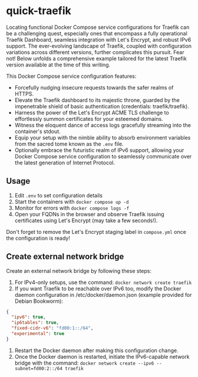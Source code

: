 # quick-traefik

Locating functional Docker Compose service configurations for Traefik can be a challenging quest, especially ones that encompass
a fully operational Traefik Dashboard, seamless integration with Let's Encrypt, and robust IPv6 support. The ever-evolving landscape
 of Traefik, coupled with configuration variations across different versions, further complicates this pursuit. 
Fear not! Below unfolds a comprehensive example tailored for the latest Traefik version available at the time of this writing.

This Docker Compose service configuration features:

- Forcefully nudging insecure requests towards the safer realms of HTTPS.
- Elevate the Traefik dashboard to its majestic throne, guarded by the impenetrable shield of basic authentication (credentials: traefik/traefik).
- Harness the power of the Let's Encrypt ACME TLS challenge to effortlessly summon certificates for your esteemed domains.
- Witness the eloquent dance of access logs gracefully streaming into the container's stdout.
- Equip your setup with the nimble ability to absorb environment variables from the sacred tome known as the `.env` file.
- Optionally embrace the futuristic realm of IPv6 support, allowing your Docker Compose service configuration to seamlessly communicate over the latest generation of Internet Protocol.

## Usage

1. Edit `.env` to set configuration details
1. Start the containers with `docker compose up -d`
1. Monitor for errors with `docker compose logs -f`
1. Open your FQDNs in the browser and observe Traefik issuing certificates using Let's Encrypt (may take a few seconds!).

Don't forget to remove the Let's Encrypt staging label in `compose.yml` once the configuration is ready!

## Create external network bridge

Create an external network bridge by following these steps:

1. For IPv4-only setups, use the command: `docker network create traefik`
1. If you want Traefik to be reachable over IPv6 too, modify the Docker daemon configuration in /etc/docker/daemon.json (example provided for Debian Bookworm):
``` json
{
  "ipv6": true,
  "ip6tables": true,
  "fixed-cidr-v6": "fd00:1::/64",
  "experimental": true
}
```
1. Restart the Docker daemon after making this configuration change.
1. Once the Docker daemon is restarted, initiate the IPv6-capable network bridge with the command: ```docker network create --ipv6 --subnet=fd00:2::/64 traefik```
